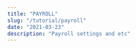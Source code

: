 ```yaml
---
title: "PAYROLL"
slug: "/tutorial/payroll"
date: "2021-03-23"
description: "Payroll settings and etc"
---
```

